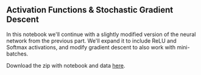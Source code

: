 
## Activation Functions & Stochastic Gradient Descent

In this notebook we'll continue with a slightly modified version of the neural
network from the previous part. We'll expand it to include ReLU and Softmax
activations, and modify gradient descent to also work with mini-batches.

Download the zip with notebook and data [here](NN_activations.zip).

